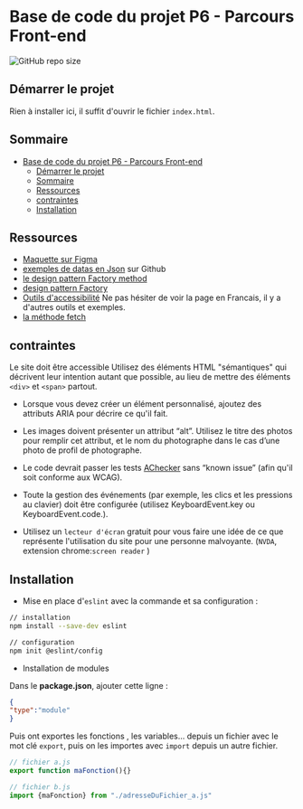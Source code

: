 # Base de code du projet P6 - Parcours Front-end
![GitHub repo size](<https://img.shields.io/github/repo-size/Yan-Coquoz/Fisheye>) 

## Démarrer le projet

Rien à installer ici, il suffit d'ouvrir le fichier `index.html`.

## Sommaire

- [Base de code du projet P6 - Parcours Front-end](#base-de-code-du-projet-p6---parcours-front-end)
  - [Démarrer le projet](#démarrer-le-projet)
  - [Sommaire](#sommaire)
  - [Ressources](#ressources)
  - [contraintes](#contraintes)
  - [Installation](#installation)

## Ressources

- [Maquette sur Figma](https://www.figma.com/file/Q3yNeD7WTK9QHDldg9vaRl/UI-Design-FishEye-FR?node-id=0%3A1)
- [exemples de datas en Json](https://github.com/OpenClassrooms-Student-Center/Front-End-Fisheye/blob/main/data/photographers.json) sur Github
- [le design pattern Factory method](https://design-patterns.fr/fabrique)
- [design pattern Factory](https://refactoring.guru/fr/design-patterns/factory-method)
- [Outils d'accessibilité](https://developer.mozilla.org/en-US/docs/Learn/Tools_and_testing/Cross_browser_testing/Accessibility#screenreaders) Ne pas hésiter de voir la page en Francais, il y a d'autres outils et exemples.
- [la méthode fetch](https://fr.javascript.info/fetch)

## contraintes

Le site doit être accessible
Utilisez des éléments HTML "sémantiques" qui décrivent leur intention autant
que possible, au lieu de mettre des éléments `<div>` et `<span>` partout.

- Lorsque vous devez créer un élément personnalisé, ajoutez des attributs ARIA
pour décrire ce qu'il fait.
- Les images doivent présenter un attribut “alt”. Utilisez le titre des photos pour
remplir cet attribut, et le nom du photographe dans le cas d’une photo de
profil de photographe.
- Le code devrait passer les tests [AChecker](https://achecker.achecks.ca/checker/index.php) sans “known issue” (afin qu'il soit conforme aux WCAG).

- Toute la gestion des événements (par exemple, les clics et les pressions au
clavier) doit être configurée (utilisez KeyboardEvent.key ou
KeyboardEvent.code.).
- Utilisez un `lecteur d'écran` gratuit pour vous faire une idée de ce que
représente l'utilisation du site pour une personne malvoyante. (`NVDA`, extension chrome:`screen reader` )

## Installation

- Mise en place d'`eslint` avec la commande et sa configuration :

```bash
// installation
npm install --save-dev eslint 

// configuration
npm init @eslint/config
```

- Installation de modules

Dans le **package.json**, ajouter cette ligne :

```json
{
"type":"module"
}
```

Puis ont exportes les fonctions , les variables... depuis un fichier avec le mot clé `export`, puis on les importes avec `import`  depuis un autre fichier.

```javascript
// fichier a.js
export function maFonction(){}

// fichier b.js
import {maFonction} from "./adresseDuFichier_a.js"
```
